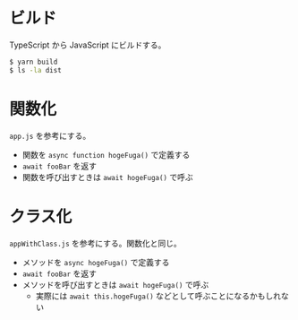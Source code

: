 # ビルド
TypeScript から JavaScript にビルドする。

```bash
$ yarn build
$ ls -la dist
```

# 関数化
`app.js` を参考にする。

- 関数を `async function hogeFuga()` で定義する
- `await fooBar` を返す
- 関数を呼び出すときは `await hogeFuga()` で呼ぶ

# クラス化
`appWithClass.js` を参考にする。関数化と同じ。

- メソッドを `async hogeFuga()` で定義する
- `await fooBar` を返す
- メソッドを呼び出すときは `await hogeFuga()` で呼ぶ
  - 実際には `await this.hogeFuga()` などとして呼ぶことになるかもしれない
